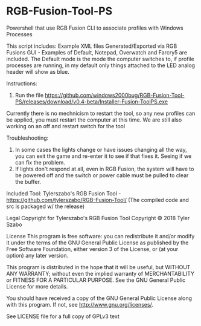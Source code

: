 # RGB-Fusion-Tool-PS
Powershell that use RGB Fusion CLI to associate profiles with Windows Processes

This script includes:
Example XML files Generated/Exported via RGB Fusions GUI - Examples of Default, Notepad, Overwatch and Farcry5 are included. The Default mode is the mode the computer switches to, if profile processes are running, in my default only things attached to the LED analog header will show as blue.

Instructions:
1) Run the file https://github.com/windows2000bug/RGB-Fusion-Tool-PS/releases/download/v0.4-beta/Installer-Fusion-ToolPS.exe

Currently there is no mechnicism to restart the tool, so any new profiles can be applied, you must restart the computer at this time. We are still also working on an off and restart switch for the tool

Troubleshooting: 
1) In some cases the lights change or have issues changing all the way, you can exit the game and re-enter it to see if that fixes it. Seeing if we can fix the problem.
2) If lights don't respond at all, even in RGB Fusion, the system will have to be powered off and the switch or power cable must be pulled to clear the buffer. 

Included Tool:
Tylerszabo's RGB Fusion Tool - https://github.com/tylerszabo/RGB-Fusion-Tool/ (The compiled code and src is packaged w/ the release)

Legal
Copyright for Tylerszabo's RGB Fusion Tool
Copyright © 2018 Tyler Szabo

License
This program is free software: you can redistribute it and/or modify it under the terms of the GNU General Public License as published by the Free Software Foundation, either version 3 of the License, or (at your option) any later version.

This program is distributed in the hope that it will be useful, but WITHOUT ANY WARRANTY; without even the implied warranty of MERCHANTABILITY or FITNESS FOR A PARTICULAR PURPOSE. See the GNU General Public License for more details.

You should have received a copy of the GNU General Public License along with this program. If not, see http://www.gnu.org/licenses/.

See LICENSE file for a full copy of GPLv3 text

